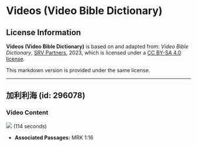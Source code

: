 # Videos (Video Bible Dictionary)

## License Information

**Videos (Video Bible Dictionary)** is based on and adapted from: _Video Bible Dictionary_, [SRV Partners](https://srvpartners.org/home/), 2023, which is licensed under a [CC BY-SA 4.0 license](https://creativecommons.org/licenses/by-sa/4.0/legalcode.en).

This markdown version is provided under the same license.



--------------------------------

## 加利利海 (id: 296078)

### Video Content

[![](https://cdn.aquifer.bible/aquifer-content/resources/VideoBibleDictionary/Thumbnails/SeaOfGalilee.jpg)](https://cdn.aquifer.bible/aquifer-content/resources/VideoBibleDictionary/ENG/SeaOfGalilee.mp4) (114 seconds)

* **Associated Passages:** MRK 1:16

